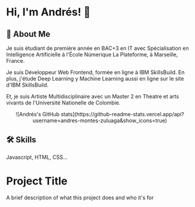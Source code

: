 <!--
**andres-montes-zuluaga/andres-montes-zuluaga** is a ✨ _special_ ✨ repository because its `README.md` (this file) appears on your GitHub profile.

Here are some ideas to get you started:

- 🔭 I’m currently working on Prométéa.live and madma.org
- 🌱 I’m currently learning AI with SkilBuilds IBM's site and IT with La Plateforme_ at Marseille, France
- 👯 I’m looking to collaborate on ...
- 🤔 I’m looking for help with ...
- 💬 Ask me about ...
- 📫 How to reach me: ...
- 😄 Pronouns: ...
- ⚡ Fun fact: ...
-->

# Hi, I'm Andrés! 👋


## 🚀 About Me
Je suis étudiant de première année en BAC+3 en IT avec Spécialisation en Intelligence Artificielle à l'École Númerique La Plateforme, à Marseille, France.

Je suis Développeur Web Frontend, formée en ligne à IBM SkillsBuild. En plus, j'étude Deep Learning y Machine Learning aussi en ligne sur le site d'IBM SkillsBuild.

Et, je suis Artiste Multidisciplinaire avec un Master 2 en Theatre et arts vivants de l'Université Nationelle de Colombie.

<center>![Andrés's GitHub stats](https://github-readme-stats.vercel.app/api?username=andres-montes-zuluaga&show_icons=true)</center>

## 🛠 Skills
Javascript, HTML, CSS...



# Project Title

A brief description of what this project does and who it's for


